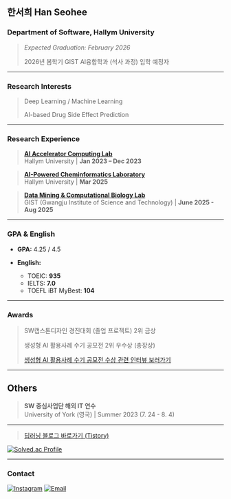 ## 한서희 Han Seohee

### Department of Software, Hallym University
> *Expected Graduation: February 2026*
> 
> 2026년 봄학기 GIST AI융합학과 (석사 과정) 입학 예정자

---

### Research Interests
> Deep Learning / Machine Learning
> 
> AI-based Drug Side Effect Prediction

---

### Research Experience
> **[AI Accelerator Computing Lab](https://sites.google.com/site/embeddedsochallymuniv/esoc/jeonggunlee)**  
  Hallym University | **Jan 2023 – Dec 2023**

> **[AI-Powered Cheminformatics Laboratory](https://sites.google.com/view/hallym-apclab/home)**  
  Hallym University | **Mar 2025**

> **[Data Mining & Computational Biology Lab](https://combio.gist.ac.kr/combio/)**  
  GIST (Gwangju Institute of Science and Technology) | **June 2025 - Aug 2025**

---

### GPA & English
- **GPA:** 4.25 / 4.5 
 
- **English:**  
  - TOEIC: **935**  
  - IELTS: **7.0** 
  - TOEFL iBT MyBest: **104** 

---

### Awards
> SW캡스톤디자인 경진대회 (졸업 프로젝트) 2위 금상
> 
> 생성형 AI 활용사례 수기 공모전 2위 우수상 (총장상)
> 
>[생성형 AI 활용사례 수기 공모전 수상 관련 인터뷰 보러가기](https://blog.naver.com/hallymde1330/223942742289)
---

## Others
> **SW 중심사업단 해외 IT 연수**  
  University of York (영국)  |  Summer 2023 (7. 24 - 8. 4)

---
>  [딥러닝 블로그 바로가기 (Tistory)](https://jyaenugu.tistory.com/21)
  
[![Solved.ac Profile](http://mazassumnida.wtf/api/v2/generate_badge?boj=jyaenugu)](https://solved.ac/jyaenugu/)

---
### Contact
[![Instagram](https://img.shields.io/badge/Instagram-%23E4405F.svg?&logo=instagram&logoColor=white)](https://instagram.com/jyaenugu)
[![Email](https://img.shields.io/badge/Naver%20Mail-03C75A?logo=naver&logoColor=white)](mailto:jyaenugu@naver.com)





